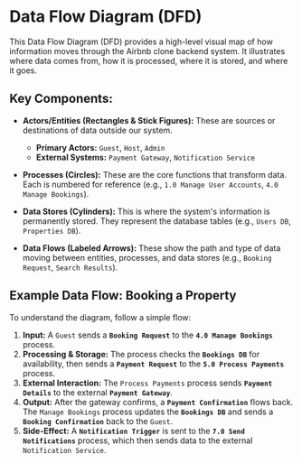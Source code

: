 # Data Flow Diagram (DFD)

This Data Flow Diagram (DFD) provides a high-level visual map of how information moves through the Airbnb clone backend system. It illustrates where data comes from, how it is processed, where it is stored, and where it goes.

## Key Components:

*   **Actors/Entities (Rectangles & Stick Figures):** These are sources or destinations of data outside our system.
    *   **Primary Actors:** `Guest`, `Host`, `Admin`
    *   **External Systems:** `Payment Gateway`, `Notification Service`

*   **Processes (Circles):** These are the core functions that transform data. Each is numbered for reference (e.g., `1.0 Manage User Accounts`, `4.0 Manage Bookings`).

*   **Data Stores (Cylinders):** This is where the system's information is permanently stored. They represent the database tables (e.g., `Users DB`, `Properties DB`).

*   **Data Flows (Labeled Arrows):** These show the path and type of data moving between entities, processes, and data stores (e.g., `Booking Request`, `Search Results`).

## Example Data Flow: Booking a Property

To understand the diagram, follow a simple flow:

1.  **Input:** A `Guest` sends a **`Booking Request`** to the **`4.0 Manage Bookings`** process.
2.  **Processing & Storage:** The process checks the **`Bookings DB`** for availability, then sends a **`Payment Request`** to the **`5.0 Process Payments`** process.
3.  **External Interaction:** The `Process Payments` process sends **`Payment Details`** to the external **`Payment Gateway`**.
4.  **Output:** After the gateway confirms, a **`Payment Confirmation`** flows back. The `Manage Bookings` process updates the **`Bookings DB`** and sends a **`Booking Confirmation`** back to the `Guest`.
5.  **Side-Effect:** A **`Notification Trigger`** is sent to the **`7.0 Send Notifications`** process, which then sends data to the external `Notification Service`.
